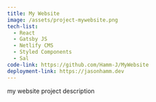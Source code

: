 ```yaml
---
title: My Website
image: /assets/project-mywebsite.png
tech-list:
  - React
  - Gatsby JS
  - Netlify CMS
  - Styled Components
  - Sal
code-link: https://github.com/Hamm-J/MyWebsite
deployment-link: https://jasonhamm.dev
---
```


my website project description
